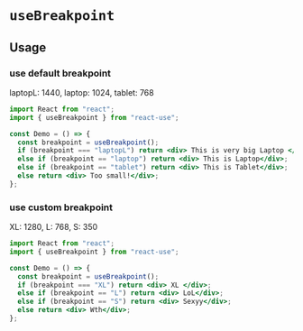 # `useBreakpoint`

## Usage

### use default breakpoint

laptopL: 1440, laptop: 1024, tablet: 768

```jsx
import React from "react";
import { useBreakpoint } from "react-use";

const Demo = () => {
  const breakpoint = useBreakpoint();
  if (breakpoint === "laptopL") return <div> This is very big Laptop </div>;
  else if (breakpoint == "laptop") return <div> This is Laptop</div>;
  else if (breakpoint == "tablet") return <div> This is Tablet</div>;
  else return <div> Too small!</div>;
};
```

### use custom breakpoint

XL: 1280, L: 768, S: 350

```jsx
import React from "react";
import { useBreakpoint } from "react-use";

const Demo = () => {
  const breakpoint = useBreakpoint();
  if (breakpoint === "XL") return <div> XL </div>;
  else if (breakpoint == "L") return <div> LoL</div>;
  else if (breakpoint == "S") return <div> Sexyy</div>;
  else return <div> Wth</div>;
};
```
